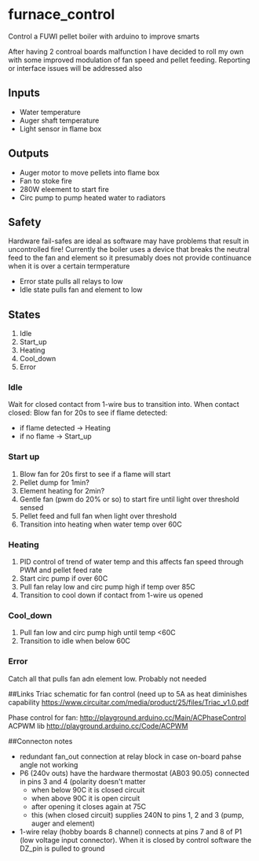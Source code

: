 # furnace_control
Control a FUWI pellet boiler with arduino to improve smarts

After having 2 controal boards malfunction I have decided to roll my own with some improved modulation of fan speed and pellet feeding. Reporting or interface issues will be addressed also

## Inputs
* Water temperature
* Auger shaft temperature
* Light sensor in flame box

## Outputs
* Auger motor to move pellets into flame box
* Fan to stoke fire
* 280W eleement to start fire
* Circ pump to pump heated water to radiators

## Safety
Hardware fail-safes are ideal as software may have problems that result in uncontrolled fire! Currently the boiler uses a device that breaks the neutral feed to the fan and element so it presumably does not provide continuance when it is over a certain termperature
 * Error state pulls all relays to low
 * Idle state pulls fan and element to low
 
 ## States
1. Idle
2. Start_up
3. Heating
4. Cool_down
5. Error
 
 ### Idle
 Wait for closed contact from 1-wire bus to transition into. When contact closed: Blow fan for 20s to see if flame detected:
* if flame detected -> Heating
* if no flame -> Start_up
 
 ### Start up
1. Blow fan for 20s first to see if a flame will start
1. Pellet dump for 1min?
2. Element heating for 2min?
3. Gentle fan (pwm do 20% or so) to start fire until light over threshold sensed
4. Pellet feed and full fan when light over threshold
5. Transition into heating when water temp over 60C
 
 ### Heating
1. PID control of trend of water temp and this affects fan speed through PWM and pellet feed rate
2. Start circ pump if over 60C
3. Pull fan relay low and circ pump high if temp over 85C
4. Transition to cool down if contact from 1-wire us opened
 
 ### Cool_down
1. Pull fan low and circ pump high until temp <60C
2. Transition to idle when below 60C
 
 ### Error
 Catch all that pulls fan adn element low. Probably not needed

##Links
Triac schematic for fan control (need up to 5A as heat diminishes capability
https://www.circuitar.com/media/product/25/files/Triac_v1.0.pdf

Phase control for fan:
http://playground.arduino.cc/Main/ACPhaseControl
ACPWM lib
http://playground.arduino.cc/Code/ACPWM


##Connecton notes
* redundant fan_out connection at relay block in case on-board pahse angle not working
* P6 (240v outs) have the hardware thermostat (AB03 90.05) connected in pins 3 and 4 (polarity doesn't matter
  * when below 90C it is closed circuit
  * when above 90C it is open circuit
  * after opening it closes again at 75C
  * this (when closed circuit) supplies 240N to pins 1, 2 and 3 (pump, auger and element)
* 1-wire relay (hobby boards 8 channel) connects at pins 7 and 8 of P1 (low voltage input connector). When it is closed by control software the DZ_pin is pulled to ground

